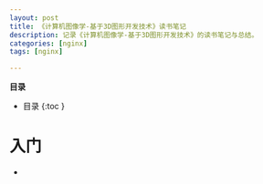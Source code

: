 ```yaml
---
layout: post
title: 《计算机图像学-基于3D图形开发技术》读书笔记
description: 记录《计算机图像学-基于3D图形开发技术》的读书笔记与总结。
categories: [nginx]
tags: [nginx]

---
```


**目录**

* 目录
 {:toc  }


# 入门

- 